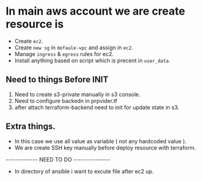 # In main aws account we are create resource is

- Create `ec2`.
- Create `new sg` in `defaule-vpc` and assign in `ec2`.
- Manage `ingress` & `egress` rules for ec2.
- Install anything based on script which is precent in `user_data`.

##  Need to things Before INIT
1) Need to create s3-private manually in s3 console.
2) Need to configure backedn in prpvider.tf
3) after attach terraform-backend need to init for update state in s3.

## Extra things.
- In this case we use all value as variable ( not any hardcoded value ).
- We are create SSH key manually before deploy resource with terraform.

------------- NEED TO DO ---------------

- In directory of ansible i want to excute file after ec2 up.